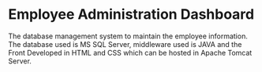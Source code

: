 # Employee Administration Dashboard
The database management system to maintain the employee information. The database used is MS SQL Server, middleware used is JAVA and the Front Developed in HTML and CSS which can be hosted in Apache Tomcat Server.
